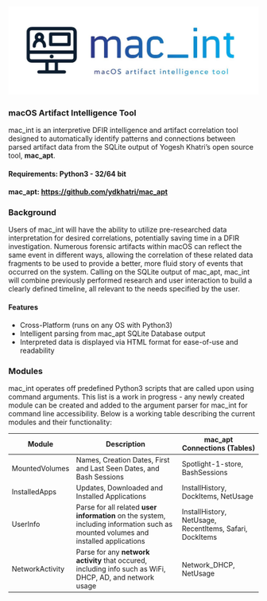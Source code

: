 ![Screenshot](/images/mac_intLogo.png)

### macOS Artifact Intelligence Tool

mac_int is an interpretive DFIR intelligence and artifact correlation tool designed to automatically identify patterns and connections between parsed artifact data from the SQLite output of Yogesh Khatri’s open source tool, **mac_apt**.

#### Requirements: Python3 - 32/64 bit
#### mac_apt: https://github.com/ydkhatri/mac_apt

### Background

Users of mac_int will have the ability to utilize pre-researched data interpretation for desired correlations, potentially saving time in a DFIR investigation. Numerous forensic artifacts within macOS can reflect the same event in different ways, allowing the correlation of these related data fragments to be used to provide a better, more fluid story of events that occurred on the system. Calling on the SQLite output of mac_apt, mac_int will combine previously performed research and user interaction to build a clearly defined timeline, all relevant to the needs specified by the user.

#### Features
- Cross-Platform (runs on any OS with Python3)
- Intelligent parsing from mac_apt SQLite Database output
- Interpreted data is displayed via HTML format for ease-of-use and readability

### Modules

mac_int operates off predefined Python3 scripts that are called upon using command arguments. This list is a work in progress - any newly created module can be created and added to the argument parser for mac_int for command line accessibility. Below is a working table describing the current modules and their functionality:

| Module | Description | mac_apt Connections (Tables) |
| --- | --- | --- |
| MountedVolumes | Names, Creation Dates, First and Last Seen Dates, and Bash Sessions | Spotlight-1-store, BashSessions |
| InstalledApps | Updates, Downloaded and Installed Applications | InstallHistory, DockItems, NetUsage |
| UserInfo | Parse for all related **user information** on the system, including information such as mounted volumes and installed applications | InstallHistory, NetUsage, RecentItems, Safari, DockItems |
| NetworkActivity | Parse for any **network activity** that occured, including info such as WiFi, DHCP, AD, and network usage | Network_DHCP, NetUsage |
